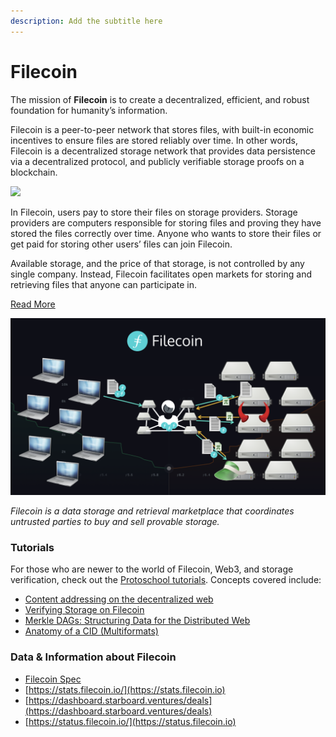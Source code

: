 ```yaml
---
description: Add the subtitle here
---
```


# Filecoin

The mission of **Filecoin** is to create a decentralized, efficient, and robust foundation for humanity’s information.

Filecoin is a peer-to-peer network that stores files, with built-in economic incentives to ensure files are stored reliably over time. In other words, Filecoin is a decentralized storage network that provides data persistence via a decentralized protocol, and publicly verifiable storage proofs on a blockchain.

![](https://lh4.googleusercontent.com/OX3\_r64M0C6jSJantF8W3Xovw8lywU6njHSygtJNxfIpCG1523NZQj2O9WSapLqhOLJIvOc\_V6yGPIL7qELLeCSGHFpwtjTVNFsDC9fx30vH7rMnRTiRhYbq8MrXQtEWBlm0Rj4724Js)

In Filecoin, users pay to store their files on storage providers. Storage providers are computers responsible for storing files and proving they have stored the files correctly over time. Anyone who wants to store their files or get paid for storing other users’ files can join Filecoin.

Available storage, and the price of that storage, is not controlled by any single company. Instead, Filecoin facilitates open markets for storing and retrieving files that anyone can participate in.

[Read More](https://docs.filecoin.io/about-filecoin/what-is-filecoin/#for-users)

![](<../../.gitbook/assets/image (1).png>)

_Filecoin is a data storage and retrieval marketplace that coordinates untrusted parties to buy and sell provable storage._

### Tutorials
For those who are newer to the world of Filecoin, Web3, and storage verification, check out the [Protoschool tutorials](https://proto.school/course/filecoin). Concepts covered include:

* [Content addressing on the decentralized web](https://proto.school/content-addressing)
* [Verifying Storage on Filecoin](https://proto.school/verifying-storage-on-filecoin)
* [Merkle DAGs: Structuring Data for the Distributed Web](https://proto.school/merkle-dags)
* [Anatomy of a CID (Multiformats)](https://proto.school/anatomy-of-a-cid)

### Data & Information about Filecoin

* [Filecoin Spec](https://spec.filecoin.io/#section-intro)
* [https://stats.filecoin.io/](https://stats.filecoin.io)
* [https://dashboard.starboard.ventures/deals](https://dashboard.starboard.ventures/deals)
* [https://status.filecoin.io/](https://status.filecoin.io)
